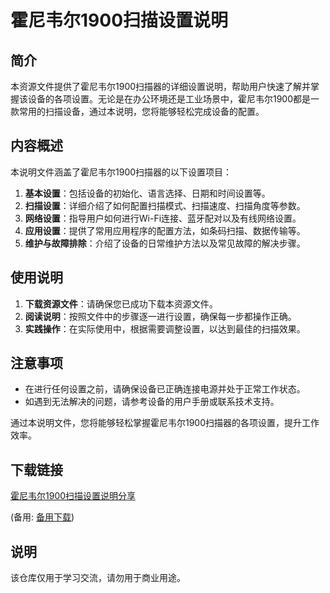 # 霍尼韦尔1900扫描设置说明

## 简介
本资源文件提供了霍尼韦尔1900扫描器的详细设置说明，帮助用户快速了解并掌握该设备的各项设置。无论是在办公环境还是工业场景中，霍尼韦尔1900都是一款常用的扫描设备，通过本说明，您将能够轻松完成设备的配置。

## 内容概述
本说明文件涵盖了霍尼韦尔1900扫描器的以下设置项目：

1. **基本设置**：包括设备的初始化、语言选择、日期和时间设置等。
2. **扫描设置**：详细介绍了如何配置扫描模式、扫描速度、扫描角度等参数。
3. **网络设置**：指导用户如何进行Wi-Fi连接、蓝牙配对以及有线网络设置。
4. **应用设置**：提供了常用应用程序的配置方法，如条码扫描、数据传输等。
5. **维护与故障排除**：介绍了设备的日常维护方法以及常见故障的解决步骤。

## 使用说明
1. **下载资源文件**：请确保您已成功下载本资源文件。
2. **阅读说明**：按照文件中的步骤逐一进行设置，确保每一步都操作正确。
3. **实践操作**：在实际使用中，根据需要调整设置，以达到最佳的扫描效果。

## 注意事项
- 在进行任何设置之前，请确保设备已正确连接电源并处于正常工作状态。
- 如遇到无法解决的问题，请参考设备的用户手册或联系技术支持。

通过本说明文件，您将能够轻松掌握霍尼韦尔1900扫描器的各项设置，提升工作效率。

## 下载链接
[霍尼韦尔1900扫描设置说明分享](https://pan.quark.cn/s/a9e5dc88c460) 

(备用: [备用下载](https://pan.baidu.com/s/17q354q-Bb4WAFjQDsuAADg?pwd=1234))

## 说明

该仓库仅用于学习交流，请勿用于商业用途。
